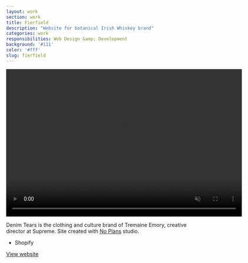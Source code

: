 ```yaml
---
layout: work
section: work
title: Fierfield
description: "Website for botanical Irish Whiskey brand"
categories: work
responsibilities: Web Design &amp; Development
background: '#111'
color: '#fff'
slug: fierfield
---
```


<div>
  <video loop muted playsinline id="{{ page.slug }}" class="browser_img" title="{{ page.title }}"
    preload="auto" width="640" height="400" data-setup="{}">
    <source src="{{ site.root }}/work/videos/fierfield.mp4#t=0.1" type='video/mp4'>
  </video>
</div>

<p>
  Denim Tears is the clothing and culture brand of Tremaine Emory, creative director at Supreme. Site created with <a href="https://no-plans.com/" target="_blank">No Plans</a> studio.
</p>

<ul class="tags">
  <li>Shopify</li>
</ul>

<a href="https://napopeople.com/" class="button" rel="external">View website</a>
